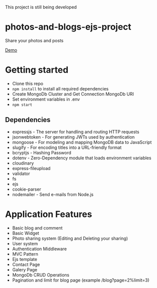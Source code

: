 This project is still being developed

# photos-and-blogs-ejs-project
Share your photos and posts

[Demo](https://bb-photos.herokuapp.com/)



# Getting started

- Clone this repo
- `npm install` to install all required dependencies
- Create MongoDb Cluster and Get Connection MongoDb URI
- Set environment variables in .env 
- `npm start`

## Dependencies

- expressjs - The server for handling and routing HTTP requests
- jsonwebtoken - For generating JWTs used by authentication
- mongoose - For modeling and mapping MongoDB data to JavaScript
- slugify - For encoding titles into a URL-friendly format
- bcryptjs - Hashing Password
- dotenv - Zero-Dependency module that loads environment variables
- cloudinary 
- express-fileupload
- validator
- fs
- ejs
- cookie-parser
- nodemailer - Send e-mails from Node.js
 

# Application Features
- Basic blog and comment 
- Basic Widget 
- Photo sharing system (Editing and Deleting your sharing)
- User system 
- Authentication Middleware
- MVC Pattern
- Ejs template
- Contact Page
- Galery Page
- MongoDb CRUD Operations
- Pagination and limit for blog page (example /blog?page=2%limit=3)
